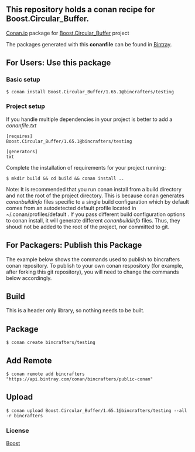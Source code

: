 ## This repository holds a conan recipe for Boost.Circular_Buffer.

[Conan.io](https://conan.io) package for [Boost.Circular_Buffer](https://github.com/Boostorg/Circular_Buffer) project

The packages generated with this **conanfile** can be found in [Bintray](https://bintray.com/bincrafters/public-conan/Boost.Circular_Buffer%3Abincrafters).

## For Users: Use this package

### Basic setup

    $ conan install Boost.Circular_Buffer/1.65.1@bincrafters/testing

### Project setup

If you handle multiple dependencies in your project is better to add a *conanfile.txt*

    [requires]
    Boost.Circular_Buffer/1.65.1@bincrafters/testing

    [generators]
    txt

Complete the installation of requirements for your project running:</small></span>

    $ mkdir build && cd build && conan install ..
	
Note: It is recommended that you run conan install from a build directory and not the root of the project directory.  This is because conan generates *conanbuildinfo* files specific to a single build configuration which by default comes from an autodetected default profile located in ~/.conan/profiles/default .  If you pass different build configuration options to conan install, it will generate different *conanbuildinfo* files.  Thus, they shoudl not be added to the root of the project, nor committed to git. 

## For Packagers: Publish this Package

The example below shows the commands used to publish to bincrafters conan repository. To publish to your own conan respository (for example, after forking this git repository), you will need to change the commands below accordingly. 

## Build  

This is a header only library, so nothing needs to be built.

## Package 

    $ conan create bincrafters/testing
	
## Add Remote

	$ conan remote add bincrafters "https://api.bintray.com/conan/bincrafters/public-conan"

## Upload

    $ conan upload Boost.Circular_Buffer/1.65.1@bincrafters/testing --all -r bincrafters

### License
[Boost](LICENSE)
